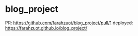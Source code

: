 # blog_project

PR: https://github.com/farahzuot/blog_project/pull/1
deployed: https://farahzuot.github.io/blog_project/
